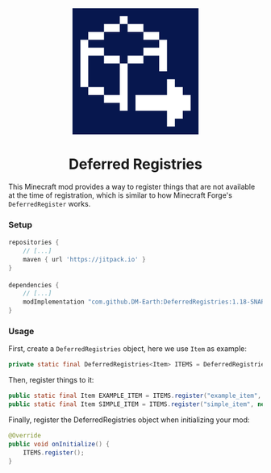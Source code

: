 <div align="center">
  <img src="https://github.com/DM-Earth/DeferredRegistries/blob/1.18/icon.png?raw=true" width = 250 alt="Deferred Registries">
  </img>
</div>

<h1 align="center"> Deferred Registries </h1>

This Minecraft mod provides a way to register things that are not available at the time of registration, which is similar to how Minecraft Forge's `DeferredRegister` works.

### Setup

```groovy
repositories {
	// [...]
	maven { url 'https://jitpack.io' }
}

dependencies {
	// [...]
	modImplementation "com.github.DM-Earth:DeferredRegistries:1.18-SNAPSHOT"
}
```

### Usage

First, create a `DeferredRegistries` object, here we use `Item` as example:

```java
private static final DeferredRegistries<Item> ITEMS = DeferredRegistries.create(Registry.ITEM, "example_mod");
```

Then, register things to it:

```java
public static final Item EXAMPLE_ITEM = ITEMS.register("example_item", () -> new Item(new Item.Settings()));
public static final Item SIMPLE_ITEM = ITEMS.register("simple_item", new Item(new Item.Settings()));
```

Finally, register the DeferredRegistries object when initializing your mod:

```java
@Override
public void onInitialize() {
    ITEMS.register();
}
```
